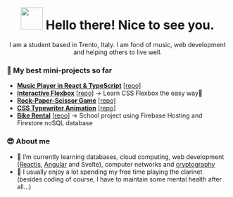 <div align="center">
  <h1><img src="https://emojis.slackmojis.com/emojis/images/1536351075/4594/blob-wave.gif?1536351075" width="50"/> Hello there! Nice to see you.</h1>

  <p>I am a student based in Trento, Italy. I am fond of music, web development and helping others to live well.</p>
</div>

### 👀 My best mini-projects so far
  - **[Music Player in React & TypeScript](https://music-player-francesco.vercel.app/ "music player tipo spotify")** [[repo]](https://github.com/Santeenee/music-player-react-ts)
  - **[Interactive Flexbox](https://santeenee-flexbox.netlify.app "JUST GIVE IT A TRY")** [[repo]](https://github.com/santeenee/interactive-flexbox) -> Learn CSS Flexbox the easy way🤗
  - **[Rock-Paper-Scissor Game](https://santeenee-rps.netlify.app "Wanna play?")** [[repo]](https://github.com/Santeenee/Rock-Paper-Scissors--VanillaJS)
  - **[CSS Typewriter Animation](https://santeenee-typewriter.netlify.app "Smoooooth")** [[repo]](https://github.com/Santeenee/Typewriter-CSSonly-animation)
  - **[Bike Rental](https://rentals-bike.web.app "Just some bikes, nothing to see here")** [[repo]](https://github.com/Santeenee/bike-rental) -> School project using Firebase Hosting and Firestore noSQL database

### 😎 About me
- 🌱 I’m currently learning databases, cloud computing, web development ([Reactjs](https://github.com/santeenee/music-player-react-ts 'Music player in React-TypeScript'), [Angular](https://github.com/santeenee/learning-angular) and Svelte), computer networks and [cryptography](https://github.com/santeenee/cryptography-python 'Cryptography in Python')
- 🎵 I usually enjoy a lot spending my free time playing the clarinet 
  (besides coding of course, I have to maintain some mental health after all...)
